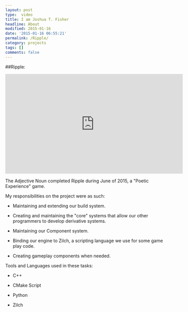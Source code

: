```yaml
---
layout: post
type:  video
title: I am Joshua T. Fisher
headline: About
modified: 2015-01-16
date: '2015-01-16 06:55:21'
permalink: /Ripple/
category: projects
tags: []
comments: false
---
```


##Ripple:
<iframe width="560" height="315" src="https://www.youtube.com/embed/gUoXGoufYhE?controls=0" frameborder="0" allowfullscreen></iframe>

The Adjective Noun completed Ripple during June of 2015, a "Poetic Experience" game.

My responsibilities on the project were as such:

- Maintaining and extending our build system.  

- Creating and maintaining the "core" systems that allow our other programmers to develop derivative systems.  

- Maintaining our Component system.  

- Binding our engine to Zilch, a scripting language we use for some game play code.  

- Creating gameplay components when needed.  

Tools and Languages used in these tasks:

- C++  

- CMake Script  

- Python  

- Zilch  
